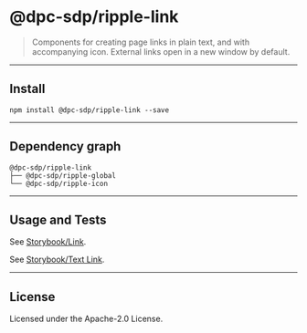 # @dpc-sdp/ripple-link

> Components for creating page links in plain text, and with accompanying icon.
External links open in a new window by default.

--------------------------------------------------------------------------------

## Install

```shell
npm install @dpc-sdp/ripple-link --save
```

--------------------------------------------------------------------------------

## Dependency graph

```shell
@dpc-sdp/ripple-link
├── @dpc-sdp/ripple-global
└── @dpc-sdp/ripple-icon
```

--------------------------------------------------------------------------------

## Usage and Tests

See [Storybook/Link](https://ripple.sdp.vic.gov.au/?selectedKind=Atoms/Link&selectedStory=Link).

See [Storybook/Text Link](https://ripple.sdp.vic.gov.au/?selectedKind=Atoms/Link&selectedStory=Text%20Link).

--------------------------------------------------------------------------------

## License

Licensed under the Apache-2.0 License.
